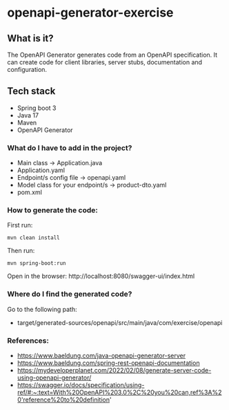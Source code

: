 # openapi-generator-exercise

## What is it?

The OpenAPI Generator generates code from an OpenAPI specification. 
It can create code for client libraries, server stubs, documentation and configuration.

## Tech stack
- Spring boot 3
- Java 17
- Maven
- OpenAPI Generator

### What do I have to add in the project?

- Main class -> Application.java
- Application.yaml
- Endpoint/s config file -> openapi.yaml
- Model class for your endpoint/s -> product-dto.yaml
- pom.xml

### How to generate the code:

First run:
```console
mvn clean install
```
Then run:
```console
mvn spring-boot:run
```

Open in the browser:
http://localhost:8080/swagger-ui/index.html

### Where do I find the generated code?
Go to the following path:
- target/generated-sources/openapi/src/main/java/com/exercise/openapi


### References:
- https://www.baeldung.com/java-openapi-generator-server
- https://www.baeldung.com/spring-rest-openapi-documentation
- https://mydeveloperplanet.com/2022/02/08/generate-server-code-using-openapi-generator/
- https://swagger.io/docs/specification/using-ref/#:~:text=With%20OpenAPI%203.0%2C%20you%20can,ref%3A%20'reference%20to%20definition'


